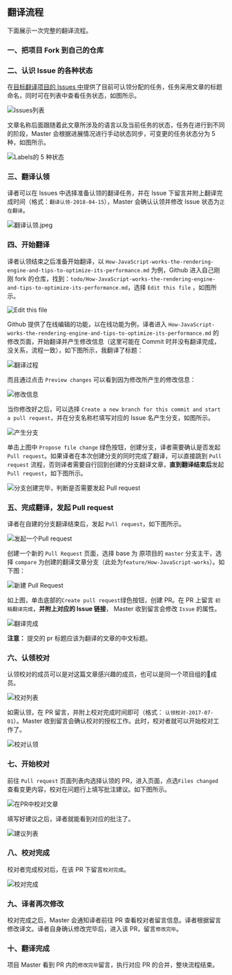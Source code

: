 ## 翻译流程

下面展示一次完整的翻译流程。 

### 一、把项目 Fork 到自己的仓库
### 二、认识 Issue 的各种状态
 在[目标翻译项目的 Issues 中](https://github.com/yued-fe/y-translation/issues)提供了目前可认领分配的任务，任务采用文章的标题命名，同时可在列表中查看任务状态，如图所示。

![Issues列表](../images/Issues列表.png)

 文章名称后面跟随着此文章所涉及的语言以及当前任务的状态，任务在进行到不同的阶段，Master 会根据进展情况进行手动状态同步，可变更的任务状态分为 5 种，如图所示。

![Labels的 5 种状态](../images/issue类型.png)

### 三、翻译认领
译者可以在 Issues 中选择准备认领的翻译任务，并在 Issue 下留言并附上翻译完成时间（格式：`翻译认领-2018-04-15`），Master 会确认认领并修改 Issue 状态为`正在翻译`。

![翻译认领.jpeg](../images/认领翻译.png) 

### 四、开始翻译

译者认领结束之后准备开始翻译，以 `How-JavaScript-works-the-rendering-engine-and-tips-to-optimize-its-performance.md` 为例，Github 进入自己刚刚 fork 的仓库，找到：`todo/How-JavaScript-works-the-rendering-engine-and-tips-to-optimize-its-performance.md`，选择 `Edit this file` ，如图所示。

![Edit this file](../images/开始翻译.png)


Github 提供了在线编辑的功能，以在线功能为例，译者进入 `How-JavaScript-works-the-rendering-engine-and-tips-to-optimize-its-performance.md` 的修改页面，开始翻译并产生修改信息（这里可能在 Commit 时并没有翻译完成，没关系，流程一致），如下图所示，我翻译了标题：

![翻译过程](../images/翻译过程.png)

而且通过点击 `Preview changes` 可以看到因为修改所产生的修改信息：

![修改信息](../images/修改信息.png)


当你修改好之后，可以选择 `Create a new branch for this commit and start a pull request`，并在分支名称栏填写对应的 Issue 名产生分支，如图所示。

![产生分支](../images/产生分支.png)


单击上图中 `Propose file change` 绿色按钮，创建分支，译者需要确认是否发起 `Pull request`。如果译者在本次创建分支的同时完成了翻译，可以直接跳到 `Pull request` 流程，否则译者需要自行回到创建的分支翻译文章，**直到翻译结束后**发起 `Pull request`，如下图所示。


![分支创建完毕，判断是否需要发起 Pull request](../images/确认是否发起pr.png)

### 五、完成翻译，发起 Pull request

译者在自建的分支翻译结束后，发起 `Pull request`，如下图所示。

![发起一个Pull request](../images/发起pr.png)


创建一个新的 `Pull Request` 页面，选择 base 为 原项目的 `master` 分支主干，选择 `compare` 为创建的翻译文章分支（此处为`feature/How-JavaScript-works`）。如下图：


![新建 Pull Request](../images/新建pr.png)


如上图，单击底部的`Create pull request`绿色按钮，创建 PR。在 PR 上留言 `初稿翻译完成`，**并附上对应的 Issue 链接**， Master 收到留言会修改 `Issue` 的属性。

![翻译完成](../images/翻译完成.png)

**注意：** 提交的 pr 标题应该为翻译的文章的中文标题。

### 六、认领校对

认领校对的成员可以是对这篇文章感兴趣的成员，也可以是同一个项目组的成员。

![校对列表](../images/校对列表.png)

如需认领，在 PR 留言，并附上校对完成时间即可（格式： `认领校对-2017-07-01`）。Master 收到留言会确认校对的授权工作。此时，校对者就可以开始校对工作了。

![校对认领](../images/校对认领.png)

### 七、开始校对
前往 `Pull request` 页面列表内选择认领的 PR，进入页面，点选`Files changed` 查看变更内容，校对在问题行上填写批注建议。如下图所示。


![在PR中校对文章](../images/在PR中校对文章.png)

填写好建议之后，译者就能看到对应的批注了。

![建议列表](../images/建议列表.png)


### 八、校对完成
校对者完成校对后，在该 PR 下留言`校对完成`。

![校对完成](../images/校对完成.png)

### 九、译者再次修改
校对完成之后，Master 会通知译者前往 PR 查看校对者留言信息。译者根据留言修改译文。译者自身确认修改完毕后，进入该 PR，留言`修改完毕`。

### 十、翻译完成
项目 Master 看到 PR 内的`修改完毕`留言，执行对应 PR 的合并，整块流程结束。